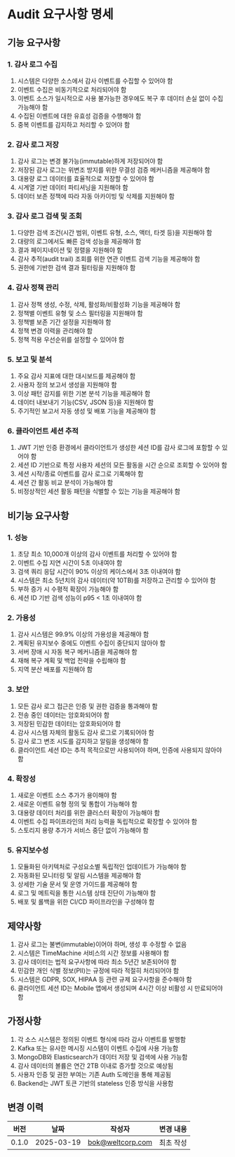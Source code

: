 # Audit 요구사항 명세

## 기능 요구사항

### 1. 감사 로그 수집
1. 시스템은 다양한 소스에서 감사 이벤트를 수집할 수 있어야 함
2. 이벤트 수집은 비동기적으로 처리되어야 함
3. 이벤트 소스가 일시적으로 사용 불가능한 경우에도 복구 후 데이터 손실 없이 수집 가능해야 함
4. 수집된 이벤트에 대한 유효성 검증을 수행해야 함
5. 중복 이벤트를 감지하고 처리할 수 있어야 함

### 2. 감사 로그 저장
1. 감사 로그는 변경 불가능(immutable)하게 저장되어야 함
2. 저장된 감사 로그는 위변조 방지를 위한 무결성 검증 메커니즘을 제공해야 함
3. 대용량 로그 데이터를 효율적으로 저장할 수 있어야 함
4. 시계열 기반 데이터 파티셔닝을 지원해야 함
5. 데이터 보존 정책에 따라 자동 아카이빙 및 삭제를 지원해야 함

### 3. 감사 로그 검색 및 조회
1. 다양한 검색 조건(시간 범위, 이벤트 유형, 소스, 액터, 타겟 등)을 지원해야 함
2. 대량의 로그에서도 빠른 검색 성능을 제공해야 함
3. 결과 페이지네이션 및 정렬을 지원해야 함
4. 감사 추적(audit trail) 조회를 위한 연관 이벤트 검색 기능을 제공해야 함
5. 권한에 기반한 검색 결과 필터링을 지원해야 함

### 4. 감사 정책 관리
1. 감사 정책 생성, 수정, 삭제, 활성화/비활성화 기능을 제공해야 함
2. 정책별 이벤트 유형 및 소스 필터링을 지원해야 함
3. 정책별 보존 기간 설정을 지원해야 함
4. 정책 변경 이력을 관리해야 함
5. 정책 적용 우선순위를 설정할 수 있어야 함

### 5. 보고 및 분석
1. 주요 감사 지표에 대한 대시보드를 제공해야 함
2. 사용자 정의 보고서 생성을 지원해야 함
3. 이상 패턴 감지를 위한 기본 분석 기능을 제공해야 함
4. 데이터 내보내기 기능(CSV, JSON 등)을 지원해야 함
5. 주기적인 보고서 자동 생성 및 배포 기능을 제공해야 함

### 6. 클라이언트 세션 추적
1. JWT 기반 인증 환경에서 클라이언트가 생성한 세션 ID를 감사 로그에 포함할 수 있어야 함
2. 세션 ID 기반으로 특정 사용자 세션의 모든 활동을 시간 순으로 조회할 수 있어야 함
3. 세션 시작/종료 이벤트를 감사 로그로 기록해야 함
4. 세션 간 활동 비교 분석이 가능해야 함
5. 비정상적인 세션 활동 패턴을 식별할 수 있는 기능을 제공해야 함

## 비기능 요구사항

### 1. 성능
1. 초당 최소 10,000개 이상의 감사 이벤트를 처리할 수 있어야 함
2. 이벤트 수집 지연 시간이 5초 이내여야 함
3. 검색 쿼리 응답 시간이 90% 이상의 케이스에서 3초 이내여야 함
4. 시스템은 최소 5년치의 감사 데이터(약 10TB)를 저장하고 관리할 수 있어야 함
5. 부하 증가 시 수평적 확장이 가능해야 함
6. 세션 ID 기반 검색 성능이 p95 < 1초 이내여야 함

### 2. 가용성
1. 감사 시스템은 99.9% 이상의 가용성을 제공해야 함
2. 계획된 유지보수 중에도 이벤트 수집이 중단되지 않아야 함
3. 서버 장애 시 자동 복구 메커니즘을 제공해야 함
4. 재해 복구 계획 및 백업 전략을 수립해야 함
5. 지역 분산 배포를 지원해야 함

### 3. 보안
1. 모든 감사 로그 접근은 인증 및 권한 검증을 통과해야 함
2. 전송 중인 데이터는 암호화되어야 함
3. 저장된 민감한 데이터는 암호화되어야 함
4. 감사 시스템 자체의 활동도 감사 로그로 기록되어야 함
5. 감사 로그 변조 시도를 감지하고 알림을 생성해야 함
6. 클라이언트 세션 ID는 추적 목적으로만 사용되어야 하며, 인증에 사용되지 않아야 함

### 4. 확장성
1. 새로운 이벤트 소스 추가가 용이해야 함
2. 새로운 이벤트 유형 정의 및 통합이 가능해야 함
3. 대용량 데이터 처리를 위한 클러스터 확장이 가능해야 함
4. 이벤트 수집 파이프라인의 처리 능력을 독립적으로 확장할 수 있어야 함
5. 스토리지 용량 추가가 서비스 중단 없이 가능해야 함

### 5. 유지보수성
1. 모듈화된 아키텍처로 구성요소별 독립적인 업데이트가 가능해야 함
2. 자동화된 모니터링 및 알림 시스템을 제공해야 함
3. 상세한 기술 문서 및 운영 가이드를 제공해야 함
4. 로그 및 메트릭을 통한 시스템 상태 진단이 가능해야 함
5. 배포 및 롤백을 위한 CI/CD 파이프라인을 구성해야 함

## 제약사항
1. 감사 로그는 불변(immutable)이어야 하며, 생성 후 수정할 수 없음
2. 시스템은 TimeMachine 서비스의 시간 정보를 사용해야 함
3. 감사 데이터는 법적 요구사항에 따라 최소 5년간 보존되어야 함
4. 민감한 개인 식별 정보(PII)는 규정에 따라 적절히 처리되어야 함
5. 시스템은 GDPR, SOX, HIPAA 등 관련 규제 요구사항을 준수해야 함
6. 클라이언트 세션 ID는 Mobile 앱에서 생성되며 4시간 이상 비활성 시 만료되어야 함

## 가정사항
1. 각 소스 시스템은 정의된 이벤트 형식에 따라 감사 이벤트를 발행함
2. Kafka 또는 유사한 메시징 시스템이 이벤트 수집에 사용 가능함
3. MongoDB와 Elasticsearch가 데이터 저장 및 검색에 사용 가능함
4. 감사 데이터의 볼륨은 연간 2TB 이내로 증가할 것으로 예상됨
5. 사용자 인증 및 권한 부여는 기존 Auth 도메인을 통해 제공됨
6. Backend는 JWT 토큰 기반의 stateless 인증 방식을 사용함

## 변경 이력
| 버전 | 날짜 | 작성자 | 변경 내용 |
|-----|---|-----|-----|
| 0.1.0 | 2025-03-19 | bok@weltcorp.com | 최초 작성 | 